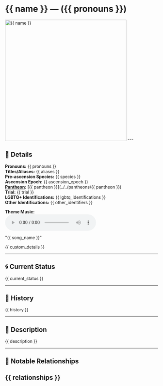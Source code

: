 # {{ name }} — ({{ pronouns }})

<!-- Optional -->
<img src="{{ image_path }}" alt="{{ name }}" width="400" />
---

## 📕 Details
**Pronouns:** {{ pronouns }}  
**Titles/Aliases:** 
{{ aliases }}  
**Pre-ascension Species:** {{ species }}  
**Ascension Epoch:** {{ ascension_epoch }}  
**[Pantheon](../../../pantheons):** [{{ pantheon }}](../../pantheons/{{ pantheon }})  
**Trial:** {{ trial }}  
**LGBTQ+ Identifications:** {{ lgbtq_identifications }}  
**Other Identifications:** {{ other_identifiers }}  


**Theme Music:**  
<audio controls>
  <source src="{{ music_path }}" type="audio/mpeg">
  Your browser does not support the audio element.
</audio>

"{{ song_name }}"  


{{ custom_details }}

---

## 🌀 Current Status
{{ current_status }}

---

## 📜 History
{{ history }}

---

## 🧠 Description
{{ description }}

---

## 🧩 Notable Relationships
{{ relationships }}
---

